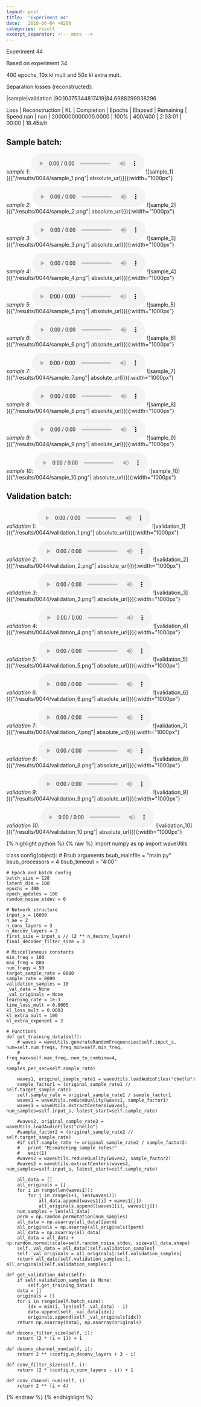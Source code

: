 ```yaml
---
layout: post
title:  "Experiment 44"
date:   2018-06-04 +0200
categories: result
excerpt_separator: <!-- more -->
---
```

Experiment 44

Based on experiment 34

400 epochs, 10x kl mult and 50x kl extra mult.

Separation losses (reconstructed):

|sample|validation
|90.10375344817419|84.6988299938296

Loss | Reconstruction | KL | Completion | Epochs | Elapsed | Remaining | Speed
nan | nan | 2000000000000.0000 | 100% | 400/400 | 2:03:01 | 00:00 | 18.45s/it<!-- more -->

## **Sample batch**:
_sample 1_:
<audio src="/ResultsOverview/results/0044/sample_1.wav" controls preload></audio>
![sample_1]({{"/results/0044/sample_1.png"| absolute_url}}){:width="1000px"}

_sample 2_:
<audio src="/ResultsOverview/results/0044/sample_2.wav" controls preload></audio>
![sample_2]({{"/results/0044/sample_2.png"| absolute_url}}){:width="1000px"}

_sample 3_:
<audio src="/ResultsOverview/results/0044/sample_3.wav" controls preload></audio>
![sample_3]({{"/results/0044/sample_3.png"| absolute_url}}){:width="1000px"}

_sample 4_:
<audio src="/ResultsOverview/results/0044/sample_4.wav" controls preload></audio>
![sample_4]({{"/results/0044/sample_4.png"| absolute_url}}){:width="1000px"}

_sample 5_:
<audio src="/ResultsOverview/results/0044/sample_5.wav" controls preload></audio>
![sample_5]({{"/results/0044/sample_5.png"| absolute_url}}){:width="1000px"}

_sample 6_:
<audio src="/ResultsOverview/results/0044/sample_6.wav" controls preload></audio>
![sample_6]({{"/results/0044/sample_6.png"| absolute_url}}){:width="1000px"}

_sample 7_:
<audio src="/ResultsOverview/results/0044/sample_7.wav" controls preload></audio>
![sample_7]({{"/results/0044/sample_7.png"| absolute_url}}){:width="1000px"}

_sample 8_:
<audio src="/ResultsOverview/results/0044/sample_8.wav" controls preload></audio>
![sample_8]({{"/results/0044/sample_8.png"| absolute_url}}){:width="1000px"}

_sample 9_:
<audio src="/ResultsOverview/results/0044/sample_9.wav" controls preload></audio>
![sample_9]({{"/results/0044/sample_9.png"| absolute_url}}){:width="1000px"}

_sample 10_:
<audio src="/ResultsOverview/results/0044/sample_10.wav" controls preload></audio>
![sample_10]({{"/results/0044/sample_10.png"| absolute_url}}){:width="1000px"}

## **Validation batch**:
_validation 1_:
<audio src="/ResultsOverview/results/0044/validation_1.wav" controls preload></audio>
![validation_1]({{"/results/0044/validation_1.png"| absolute_url}}){:width="1000px"}

_validation 2_:
<audio src="/ResultsOverview/results/0044/validation_2.wav" controls preload></audio>
![validation_2]({{"/results/0044/validation_2.png"| absolute_url}}){:width="1000px"}

_validation 3_:
<audio src="/ResultsOverview/results/0044/validation_3.wav" controls preload></audio>
![validation_3]({{"/results/0044/validation_3.png"| absolute_url}}){:width="1000px"}

_validation 4_:
<audio src="/ResultsOverview/results/0044/validation_4.wav" controls preload></audio>
![validation_4]({{"/results/0044/validation_4.png"| absolute_url}}){:width="1000px"}

_validation 5_:
<audio src="/ResultsOverview/results/0044/validation_5.wav" controls preload></audio>
![validation_5]({{"/results/0044/validation_5.png"| absolute_url}}){:width="1000px"}

_validation 6_:
<audio src="/ResultsOverview/results/0044/validation_6.wav" controls preload></audio>
![validation_6]({{"/results/0044/validation_6.png"| absolute_url}}){:width="1000px"}

_validation 7_:
<audio src="/ResultsOverview/results/0044/validation_7.wav" controls preload></audio>
![validation_7]({{"/results/0044/validation_7.png"| absolute_url}}){:width="1000px"}

_validation 8_:
<audio src="/ResultsOverview/results/0044/validation_8.wav" controls preload></audio>
![validation_8]({{"/results/0044/validation_8.png"| absolute_url}}){:width="1000px"}

_validation 9_:
<audio src="/ResultsOverview/results/0044/validation_9.wav" controls preload></audio>
![validation_9]({{"/results/0044/validation_9.png"| absolute_url}}){:width="1000px"}

_validation 10_:
<audio src="/ResultsOverview/results/0044/validation_10.wav" controls preload></audio>
![validation_10]({{"/results/0044/validation_10.png"| absolute_url}}){:width="1000px"}


{% highlight python %}
{% raw %}
import numpy as np
import waveUtils


class config(object):
	# Bsub arguments
	bsub_mainfile = "main.py"
	bsub_processors = 4
	bsub_timeout = "4:00"

	# Epoch and batch config
	batch_size = 128
	latent_dim = 100
	epochs = 400
	epoch_updates = 100
	random_noise_stdev = 0

	# Network structure
	input_s = 16000
	n_ae = 2
	n_conv_layers = 3
	n_deconv_layers = 3
	first_size = input_s // (2 ** n_deconv_layers)
	final_decoder_filter_size = 3

	# Miscellaneous constants
	min_freq = 100
	max_freq = 800
	num_freqs = 50
	target_sample_rate = 8000
	sample_rate = 8000
	validation_samples = 10
	_val_data = None
	_val_originals = None
	learning_rate = 1e-3
	time_loss_mult = 0.0005
	kl_loss_mult = 0.0003
	kl_extra_mult = 100
	kl_extra_exponent = 2

	# Functions
	def get_training_data(self):
		# waves = waveUtils.generateRandomFrequencies(self.input_s, num=self.num_freqs, freq_min=self.min_freq,
		#                                            freq_max=self.max_freq, num_to_combine=4,
		#                                            samples_per_sec=self.sample_rate)

		waves1, original_sample_rate1 = waveUtils.loadAudioFiles("chello")
		sample_factor1 = (original_sample_rate1 // self.target_sample_rate)
		self.sample_rate = original_sample_rate1 / sample_factor1
		waves1 = waveUtils.reduceQuality(waves1, sample_factor1)
		waves1 = waveUtils.extractCenters(waves1, num_samples=self.input_s, latest_start=self.sample_rate)

		#waves2, original_sample_rate2 = waveUtils.loadAudioFiles("chello")
		#sample_factor2 = (original_sample_rate2 // self.target_sample_rate)
		#if self.sample_rate != original_sample_rate2 / sample_factor2:
		#	print "Mismatching sample rates!"
		#	exit(1)
		#waves2 = waveUtils.reduceQuality(waves2, sample_factor2)
		#waves2 = waveUtils.extractCenters(waves2, num_samples=self.input_s, latest_start=self.sample_rate)

		all_data = []
		all_originals = []
		for i in range(len(waves1)):
			for j in range(i+1, len(waves1)):
				all_data.append(waves1[i] + waves1[j])
				all_originals.append([waves1[i], waves1[j]])
		num_samples = len(all_data)
		perm = np.random.permutation(num_samples)
		all_data = np.asarray(all_data)[perm]
		all_originals = np.asarray(all_originals)[perm]
		all_data = np.asarray(all_data)
		all_data = all_data + np.random.normal(scale=self.random_noise_stdev, size=all_data.shape)
		self._val_data = all_data[:self.validation_samples]
		self._val_originals = all_originals[:self.validation_samples]
		return all_data[self.validation_samples:], all_originals[self.validation_samples:]

	def get_validation_data(self):
		if self.validation_samples is None:
			self.get_training_data()
		data = []
		originals = []
		for i in range(self.batch_size):
			idx = min(i, len(self._val_data) - 1)
			data.append(self._val_data[idx])
			originals.append(self._val_originals[idx])
		return np.asarray(data), np.asarray(originals)

	def deconv_filter_size(self, i):
		return (2 * (i + 1)) + 1

	def deconv_channel_num(self, i):
		return 2 ** (config.n_deconv_layers + 3 - i)

	def conv_filter_size(self, i):
		return (2 * (config.n_conv_layers - i)) + 1

	def conv_channel_num(self, i):
		return 2 ** (i + 4)

{% endraw %}
{% endhighlight %}
